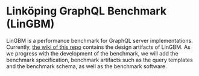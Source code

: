 # Linköping GraphQL Benchmark (LinGBM)
LinGBM is a performance benchmark for GraphQL server implementations.
Currently, [the wiki of this repo](https://github.com/LiUGraphQL/LinGBM/wiki) contains the design artifacts of LinGBM. As we progress with the development of the benchmark, we will add the benchmark specification, benchmark artifacts such as the query templates and the benchmark schema, as well as the benchmark software.
